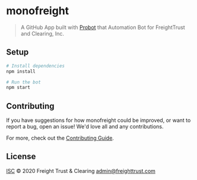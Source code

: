 # monofreight

> A GitHub App built with [Probot](https://github.com/probot/probot) that Automation Bot for FreightTrust and Clearing, Inc.

## Setup

```sh
# Install dependencies
npm install

# Run the bot
npm start
```

## Contributing

If you have suggestions for how monofreight could be improved, or want to report a bug, open an issue! We'd love all and any contributions.

For more, check out the [Contributing Guide](CONTRIBUTING.md).

## License

[ISC](LICENSE) © 2020 Freight Trust & Clearing <admin@freighttrust.com>
